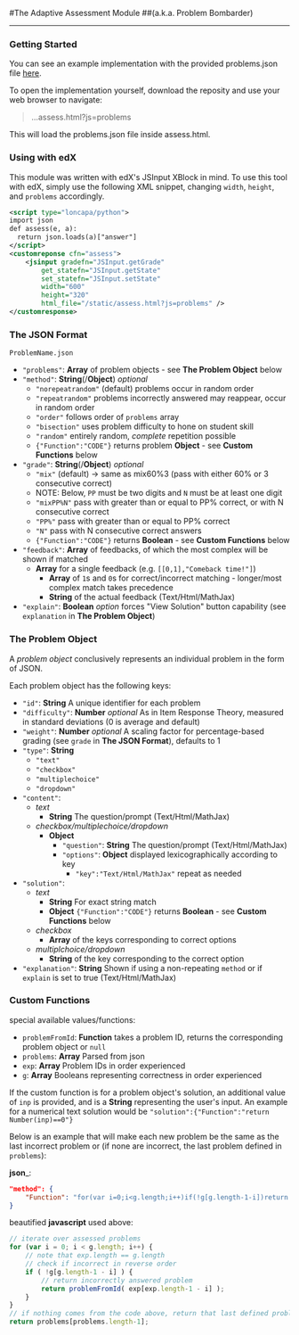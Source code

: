 #The Adaptive Assessment Module
##(a.k.a. Problem Bombarder)

***

### Getting Started

You can see an example implementation with the provided problems.json file [here](http://lucasmorales.co/resources/relate/assess.html?js=problems).

To open the implementation yourself, download the reposity and use your web browser to navigate:

> ...assess.html?js=problems

This will load the problems.json file inside assess.html. 

### Using with edX

This module was written with edX's JSInput XBlock in mind. To use this tool with edX, simply use the following XML snippet, changing `width`, `height`, and `problems` accordingly.

```XML
<script type="loncapa/python">
import json
def assess(e, a):
  return json.loads(a)["answer"]
</script>
<customreponse cfn="assess">
	<jsinput gradefn="JSInput.getGrade"
		get_statefn="JSInput.getState"
		set_statefn="JSInput.setState"
		width="600"
		height="320"
		html_file="/static/assess.html?js=problems" />
</customresponse>
```

### The JSON Format

    ProblemName.json
	
+ `"problems"`: __Array__ of problem objects - see __The Problem Object__ below
+ `"method"`: __String__(/__Object__) _optional_
	+ `"norepeatrandom"` (default) problems occur in random order
	+ `"repeatrandom"` problems incorrectly answered may reappear, occur in random order
	+ `"order"` follows order of `problems` array
	+ `"bisection"` uses problem difficulty to hone on student skill
	+ `"random"` entirely random, _complete_ repetition possible
	+ `{"Function":"CODE"}` returns problem __Object__ - see __Custom Functions__ below
+ `"grade"`: __String__(/__Object__) _optional_
	+ `"mix"` (default) -> same as mix60%3 (pass with either 60% or 3 consecutive correct)
	+ NOTE: Below, `PP` must be two digits and `N` must be at least one digit
	+ `"mixPP%N"` pass with greater than or equal to PP% correct, or with N consecutive correct
	+ `"PP%"` pass with greater than or equal to PP% correct
	+ `"N"` pass with N consecutive correct answers
	+ `{"Function":"CODE"}` returns __Boolean__ - see __Custom Functions__ below
+ `"feedback"`: __Array__ of feedbacks, of which the most complex will be shown if matched
	+ __Array__ for a single feedback (e.g. `[[0,1],"Comeback time!"]`)
		+ __Array__ of `1`s and `0`s for correct/incorrect matching - longer/most complex match takes precedence
		+ __String__ of the actual feedback (Text/Html/MathJax)
+ `"explain"`: __Boolean__ _option_ forces "View Solution" button capability (see `explanation` in __The Problem Object__)

### The Problem Object

A _problem object_ conclusively represents an individual problem in the form of JSON.

Each problem object has the following keys:

+ `"id"`: __String__ A unique identifier for each problem
+ `"difficulty"`: __Number__ _optional_ As in Item Response Theory, measured in standard deviations (0 is average and default)
+ `"weight"`: __Number__ _optional_  A scaling factor for percentage-based grading (see `grade` in __The JSON Format__), defaults to 1
+ `"type"`: __String__
	+ `"text"`
	+ `"checkbox"`
	+ `"multiplechoice"`
	+ `"dropdown"`
+ `"content"`:
	+ _text_ 
		+ __String__ The question/prompt (Text/Html/MathJax)
	+ _checkbox/multiplechoice/dropdown_
		+ __Object__
			+ `"question"`: __String__ The question/prompt (Text/Html/MathJax)
			+ `"options"`: __Object__ displayed lexicographically according to key
				+ `"key":"Text/Html/MathJax"` repeat as needed
+ `"solution"`:
	+ _text_
		 + __String__ For exact string match
		 + __Object__ `{"Function":"CODE"}` returns __Boolean__ - see __Custom Functions__ below
	+ _checkbox_
		+ __Array__ of the keys corresponding to correct options
	+ _multiplchoice/dropdown_
		+ __String__ of the key corresponding to the correct option
+ `"explanation"`: __String__ Shown if using a non-repeating `method` or if `explain` is set to true (Text/Html/MathJax)

### Custom Functions

special available values/functions:

+ `problemFromId`: __Function__ takes a problem ID, returns the corresponding problem object or `null`
+ `problems`: __Array__ Parsed from json
+ `exp`: __Array__ Problem IDs in order experienced
+ `g`: __Array__ Booleans representing correctness in order experienced

If the custom function is for a problem object's solution, an additional value of `inp` is provided, and is a __String__ representing the user's input. An example for a numerical text solution would be `"solution":{"Function":"return Number(inp)==0"}`

Below is an example that will make each new problem be the same as the last incorrect problem or (if none are incorrect, the last problem defined in `problems`): 

__json___:

```JSON  
"method": {
    "Function": "for(var i=0;i<g.length;i++)if(!g[g.length-1-i])return problemFromId(exp[exp.length-1-i]);return problems[problems.length-1];"
} 
```
	
beautified __javascript__ used above:

```Javascript
// iterate over assessed problems
for (var i = 0; i < g.length; i++) {
	// note that exp.length == g.length
	// check if incorrect in reverse order
	if ( !g[g.length-1 - i] ) {
		// return incorrectly answered problem
		return problemFromId( exp[exp.length-1 - i] );
	}
}
// if nothing comes from the code above, return that last defined problem
return problems[problems.length-1];
```
